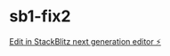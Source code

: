 # sb1-fix2

[Edit in StackBlitz next generation editor ⚡️](https://stackblitz.com/~/github.com/drmas001/sb1-fix2)
